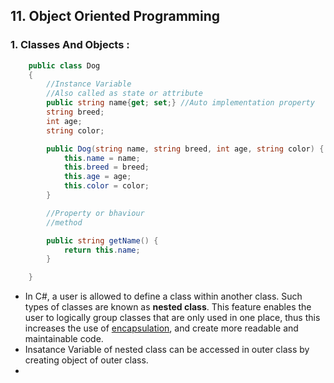 ## 11. Object Oriented Programming

### 1. Classes And Objects :

```C#
    public class Dog
    {
        //Instance Variable
        //Also called as state or attribute
        public string name{get; set;} //Auto implementation property
        string breed;
        int age;
        string color;

        public Dog(string name, string breed, int age, string color) {
            this.name = name;
            this.breed = breed;
            this.age = age;
            this.color = color;
        }

        //Property or bhaviour
        //method

        public string getName() {
            return this.name;
        }

    }
```

-  In C#, a user is allowed to define a class within another class. Such types of classes are known as **nested class**. This feature enables the user to logically group classes that are only used in one place, thus this increases the use of [encapsulation](https://www.geeksforgeeks.org/c-encapsulation/), and create more readable and maintainable code.
- Insatance Variable of nested class can be accessed in outer class by creating object of outer class.
- 